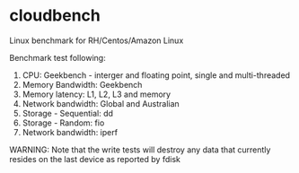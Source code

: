 # cloudbench
Linux benchmark for RH/Centos/Amazon Linux

Benchmark test following:
1. CPU: Geekbench - interger and floating point, single and multi-threaded
2. Memory Bandwidth: Geekbench
3. Memory latency: L1, L2, L3 and memory
4. Network bandwidth: Global and Australian
5. Storage - Sequential: dd
6. Storage - Random: fio
7. Network bandwidth: iperf
 

WARNING:
Note that the write tests will destroy any data that currently resides on the last device as reported by fdisk
 

